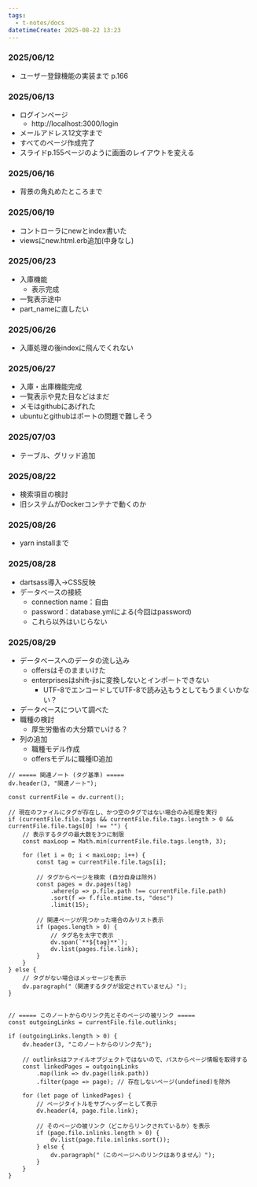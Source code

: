 ```yaml
---
tags:
  - t-notes/docs
datetimeCreate: 2025-08-22 13:23
---
```

### 2025/06/12

- ユーザー登録機能の実装まで p.166

### 2025/06/13

- ログインページ
	- http://localhost:3000/login
- メールアドレス12文字まで
- すべてのページ作成完了
- スライドp.155ページのように画面のレイアウトを変える

### 2025/06/16

- 背景の角丸めたところまで

### 2025/06/19

- コントローラにnewとindex書いた
- viewsにnew.html.erb追加(中身なし)

### 2025/06/23

- 入庫機能
	- 表示完成
- 一覧表示途中
- part_nameに直したい

### 2025/06/26

- 入庫処理の後indexに飛んでくれない

### 2025/06/27

- 入庫・出庫機能完成
- 一覧表示や見た目などはまだ
- メモはgithubにあげれた
- ubuntuとgithubはポートの問題で難しそう

### 2025/07/03

- テーブル、グリッド追加

### 2025/08/22

- 検索項目の検討
- 旧システムがDockerコンテナで動くのか

### 2025/08/26

- yarn installまで

### 2025/08/28

- dartsass導入->CSS反映
- データベースの接続
	- connection name：自由
	- password：database.ymlによる(今回はpassword)
	- これら以外はいじらない

### 2025/08/29

- データベースへのデータの流し込み
	- offersはそのままいけた
	- enterprisesはshift-jisに変換しないとインポートできない
		- UTF-8でエンコードしてUTF-8で読み込もうとしてもうまくいかない？
- データベースについて調べた
- 職種の検討
	- 厚生労働省の大分類でいける？
- 列の追加
	- 職種モデル作成
	- offersモデルに職種ID追加





```dataviewjs
// ===== 関連ノート (タグ基準) =====
dv.header(3, "関連ノート");

const currentFile = dv.current();

// 現在のファイルにタグが存在し、かつ空のタグではない場合のみ処理を実行
if (currentFile.file.tags && currentFile.file.tags.length > 0 && currentFile.file.tags[0] !== "") {
    // 表示するタグの最大数を3つに制限
    const maxLoop = Math.min(currentFile.file.tags.length, 3);

    for (let i = 0; i < maxLoop; i++) {
        const tag = currentFile.file.tags[i];
        
        // タグからページを検索 (自分自身は除外)
        const pages = dv.pages(tag)
            .where(p => p.file.path !== currentFile.file.path) 
            .sort(f => f.file.mtime.ts, "desc")
            .limit(15);
        
        // 関連ページが見つかった場合のみリスト表示
        if (pages.length > 0) {
            // タグ名を太字で表示
            dv.span(`**${tag}**`); 
            dv.list(pages.file.link);
        }
    }
} else {
    // タグがない場合はメッセージを表示
    dv.paragraph("（関連するタグが設定されていません）");
}


// ===== このノートからのリンク先とそのページの被リンク =====
const outgoingLinks = currentFile.file.outlinks;

if (outgoingLinks.length > 0) {
    dv.header(3, "このノートからのリンク先");
    
    // outlinksはファイルオブジェクトではないので、パスからページ情報を取得する
    const linkedPages = outgoingLinks
        .map(link => dv.page(link.path))
        .filter(page => page); // 存在しないページ(undefined)を除外

    for (let page of linkedPages) {
        // ページタイトルをサブヘッダーとして表示
        dv.header(4, page.file.link);
        
        // そのページの被リンク（どこからリンクされているか）を表示
        if (page.file.inlinks.length > 0) {
            dv.list(page.file.inlinks.sort());
        } else {
            dv.paragraph("（このページへのリンクはありません）");
        }
    }
}
```